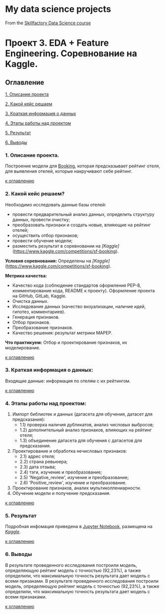 # My data science projects

From the [Skillfactory Data Science course](https://skillfactory.ru/data-science-specialization) 

# Проект 3. EDA + Feature Engineering. Соревнование на Kaggle.

## Оглавление
[1. Описание проекта](https://github.com/Ulyana-Is/data_science_sf/tree/main/project_3#1-%D0%BE%D0%BF%D0%B8%D1%81%D0%B0%D0%BD%D0%B8%D0%B5-%D0%BF%D1%80%D0%BE%D0%B5%D0%BA%D1%82%D0%B0)

[2. Какой кейс решаем](https://github.com/Ulyana-Is/data_science_sf/tree/main/project_3#2-%D0%BA%D0%B0%D0%BA%D0%BE%D0%B9-%D0%BA%D0%B5%D0%B9%D1%81-%D1%80%D0%B5%D1%88%D0%B0%D0%B5%D0%BC)

[3. Краткая информация о данных](https://github.com/Ulyana-Is/data_science_sf/tree/main/project_3#3-%D0%BA%D1%80%D0%B0%D1%82%D0%BA%D0%B0%D1%8F-%D0%B8%D0%BD%D1%84%D0%BE%D1%80%D0%BC%D0%B0%D1%86%D0%B8%D1%8F-%D0%BE-%D0%B4%D0%B0%D0%BD%D0%BD%D1%8B%D1%85)

[4. Этапы работы над проектом](https://github.com/Ulyana-Is/data_science_sf/tree/main/project_3#4-%D1%8D%D1%82%D0%B0%D0%BF%D1%8B-%D1%80%D0%B0%D0%B1%D0%BE%D1%82%D1%8B-%D0%BD%D0%B0%D0%B4-%D0%BF%D1%80%D0%BE%D0%B5%D0%BA%D1%82%D0%BE%D0%BC)

[5. Результат](https://github.com/Ulyana-Is/data_science_sf/tree/main/project_3#5-%D1%80%D0%B5%D0%B7%D1%83%D0%BB%D1%8C%D1%82%D0%B0%D1%82)

[6. Выводы](https://github.com/Ulyana-Is/data_science_sf/tree/main/project_3#6-%D0%B2%D1%8B%D0%B2%D0%BE%D0%B4%D1%8B)

### 1. Описание проекта.
Построение модели для  [Booking](https://www.booking.com/), которая предсказывает рейтинг отеля, для выявления отелей, которые накручивают себе рейтинг.

[к оглавлению](https://github.com/Ulyana-Is/data_science_sf/tree/main/project_3#%D0%BE%D0%B3%D0%BB%D0%B0%D0%B2%D0%BB%D0%B5%D0%BD%D0%B8%D0%B5)

### 2. Какой кейс решаем?
Необходимо исследовать данные базы отелей:
+ провести предварительный анализ данных, определить структуру данных, провести очистку;
+ преобразовать признаки и создать новые, влияющие на рейтинг отелей;
+ осуществить отбор признаков;
+ провести обучение модели;
+ разместить результат в соревновании на *[Kaggle]*(https://www.kaggle.com/competitions/sf-booking).  

**Условия соревнования:**
Определены на *[Kaggle]*(https://www.kaggle.com/competitions/sf-booking).

**Метрика качества:**
+ Качество кода (соблюдение стандартов оформления PEP-8, комментирование кода, README к проекту). Оформление проекта на GitHub, GitLab, Kaggle.
+ Очистка данных.
+ Исследование данных (качество визуализации, наличие идей, гипотез, комментариев).
+ Генерация признаков.
+ Отбор признаков.
+ Преобразование признаков.
+ Качество решения: результат метрики MAPEР.

**Что практикуем:**
Отбор и проектирование признаков, их моделирование.

[к оглавлению](https://github.com/Ulyana-Is/data_science_sf/tree/main/project_3#%D0%BE%D0%B3%D0%BB%D0%B0%D0%B2%D0%BB%D0%B5%D0%BD%D0%B8%D0%B5)

### 3. Краткая информация о данных:

Входящие данные: информация по отелям с их рейтингом.

[к оглавлению](https://github.com/Ulyana-Is/data_science_sf/tree/main/project_3#%D0%BE%D0%B3%D0%BB%D0%B0%D0%B2%D0%BB%D0%B5%D0%BD%D0%B8%D0%B5)

### 4. Этапы работы над проектом:
1) Импорт библиотек и данных (датасета для обучения, датасет для предсказания):
    + 1.1) проверка наличия дубликатов, анализ числовых выбросов;
    + 1.2) дополнительный анализ признаков, влияющих на рейтинг отеля;
    + 1.3) объединение датасета для обучения с датасетов для предсказания.
2)  Проектирование и обработка нечисловых признаков:
    + 2.1) адрес отеля;
    + 2.2) страна ревьюера;
    + 2.3) дата отзыва; 
    + 2.4) тэги, изучение и преобразование;
    + 2.5) 'Negative_review', изучение и преобразование;
    + 2.6) 'Positive_review', изучение и преобразование.
3) Проектирование признаков, аналих мультиколлениарности.
4) Обучение модели и получение предсказания.


[к оглавлению](https://github.com/Ulyana-Is/data_science_sf/tree/main/project_3#%D0%BE%D0%B3%D0%BB%D0%B0%D0%B2%D0%BB%D0%B5%D0%BD%D0%B8%D0%B5)

### 5. Результат
Подробная инфомация приведена в [Jupyter Notebook](https://github.com/Ulyana-Is/data_science_sf/blob/main/project_3/Project_3_EDA_model.ipynb), размещена на *[Kaggle](https://www.kaggle.com/code/ulyanais/eda-3-project-booking-rating-score-isakova)*.

[к оглавлению](https://github.com/Ulyana-Is/data_science_sf/tree/main/project_3#%D0%BE%D0%B3%D0%BB%D0%B0%D0%B2%D0%BB%D0%B5%D0%BD%D0%B8%D0%B5)
 
### 6. Выводы
В результате проведенного исследования построили модель, определяющую рейтинг модель с точностью (92,23%), а также определили, что максимальную точность результата дает модель с всеми призаками.  В результате проведенного исследования построили модель, определяющую рейтинг модель с точностью (92,23%), а также определили, что максимальную точность результата дает модель с всеми признаками.

[к оглавлению](https://github.com/Ulyana-Is/data_science_sf/tree/main/project_3#%D0%BE%D0%B3%D0%BB%D0%B0%D0%B2%D0%BB%D0%B5%D0%BD%D0%B8%D0%B5)
